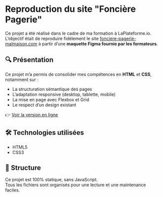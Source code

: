 # Reproduction du site "Foncière Pagerie"

Ce projet a été réalisé dans le cadre de ma formation à LaPlateforme.io.  
L’objectif était de reproduire fidèlement le site [fonciere-pagerie-malmaison.com](https://fonciere-pagerie-malmaison.com/) à partir d’une **maquette Figma fournie par les formateurs**.

## 🔍 Présentation

Ce projet m’a permis de consolider mes compétences en **HTML** et **CSS**, notamment sur :

- La structuration sémantique des pages
- L’adaptation responsive (desktop, tablette, mobile)
- La mise en page avec Flexbox et Grid
- Le respect d’un design existant

👉 [Voir la version en ligne](https://roooceee.github.io/Pagerie_Fonciere_remake/)

## 🛠️ Technologies utilisées

- HTML5  
- CSS3

## 📁 Structure

Ce projet est 100% statique, sans JavaScript.  
Tous les fichiers sont organisés pour une lecture et une maintenance faciles.
